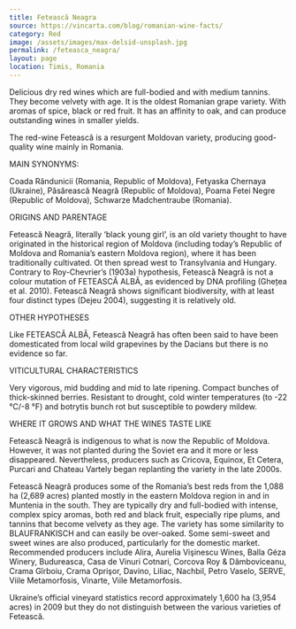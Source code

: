 ```yaml
---
title: Fetească Neagra
source: https://vincarta.com/blog/romanian-wine-facts/
category: Red
image: /assets/images/max-delsid-unsplash.jpg
permalink: /feteasca_neagra/
layout: page
location: Timis, Romania
---
```

Delicious dry red wines which are full-bodied and with medium tannins. They become velvety with age. It is the oldest Romanian grape variety. With aromas of spice, black or red fruit. It has an affinity to oak, and can produce outstanding wines in smaller yields.

The red-wine Fetească is a resurgent Moldovan variety, producing good-quality wine mainly in Romania.

MAIN SYNONYMS:

Coada Rândunicii (Romania, Republic of Moldova), Fetyaska Chernaya (Ukraine), Păsărească Neagră (Republic of Moldova), Poama Fetei Negre (Republic of Moldova), Schwarze Madchentraube (Romania).

ORIGINS AND PARENTAGE

Fetească Neagră, literally ‘black young girl’, is an old variety thought to have originated in the historical region of Moldova (including today’s Republic of Moldova and Romania’s eastern Moldova region), where it has been traditionally cultivated. Ot then spread  west to Transylvania and Hungary. Contrary to Roy-Chevrier’s (1903a) hypothesis, Fetească Neagră is not a colour mutation of FETEASCĂ ALBĂ, as evidenced by DNA profiling (Ghețea et al. 2010). Fetească Neagră shows significant biodiversity, with at least four distinct types (Dejeu 2004), suggesting it is relatively old.

OTHER HYPOTHESES

Like FETEASCĂ ALBĂ, Fetească Neagră has often been said to have been domesticated from local wild grapevines by the Dacians but there is no evidence so far.

VITICULTURAL CHARACTERISTICS

Very vigorous, mid budding and mid to late ripening. Compact bunches of thick-skinned berries. Resistant to drought, cold winter temperatures (to -22 °C/-8 °F) and botrytis bunch rot but susceptible to powdery mildew.

WHERE IT GROWS AND WHAT THE WINES TASTE LIKE

Fetească Neagră is indigenous to what is now the Republic of Moldova. However, it was not planted during the Soviet era and it more or less disappeared. Nevertheless, producers such as Cricova, Equinox, Et Cetera, Purcari and Chateau Vartely began replanting the variety in the late 2000s.

Fetească Neagră produces some of the Romania’s best reds from the 1,088 ha (2,689 acres) planted mostly in the eastern Moldova region in and in Muntenia in the south. They are typically dry and full-bodied with intense, complex spicy aromas, both red and black fruit, especially ripe plums, and tannins that become velvety as they age. The variety has some similarity to BLAUFRANKISCH and can easily be over-oaked. Some semi-sweet and sweet wines are also produced, particularly for the domestic market. Recommended producers include Alira, Aurelia Vişinescu Wines, Balla Géza Winery, Budureasca, Casa de Vinuri Cotnari, Corcova Roy & Dâmboviceanu, Crama Gîrboiu, Crama Oprişor, Davino, Liliac, Nachbil, Petro Vaselo, SERVE, Viile Metamorfosis, Vinarte, Viile Metamorfosis.

Ukraine’s official vineyard statistics record approximately 1,600 ha (3,954 acres) in 2009 but they do not distinguish between the various varieties of Fetească.

